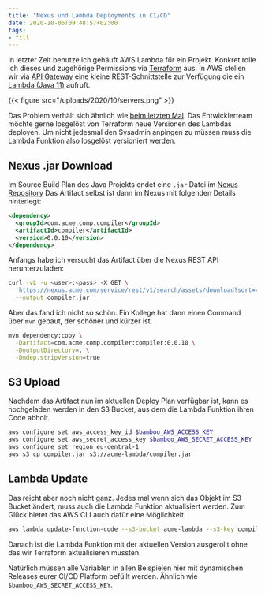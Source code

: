 ```yaml
---
title: "Nexus und Lambda Deployments in CI/CD"
date: 2020-10-06T09:48:57+02:00
tags:
- fill
---
```


In letzter Zeit benutze ich gehäuft AWS Lambda für ein Projekt. Konkret rolle
ich dieses und zugehörige Permissions via [Terraform](https://terraform.io)
aus. In AWS stellen wir via [API Gateway](https://aws.amazon.com/api-gateway/) eine kleine
REST-Schnittstelle zur Verfügung die ein [Lambda (Java 11)](https://aws.amazon.com/lambda/) aufruft.

<!--more-->

{{< figure src="/uploads/2020/10/servers.png" >}}

Das Problem verhält sich ähnlich wie [beim letzten Mal](/blog/2019/09/06/terraform-und-ecs-deployments/).
Das Entwicklerteam möchte gerne losgelöst von Terraform neue Versionen des
Lambdas deployen. Um nicht jedesmal den Sysadmin anpingen zu müssen muss die
Lambda Funktion also losgelöst versioniert werden.

## Nexus .jar Download

Im Source Build Plan des Java Projekts endet eine `.jar` Datei im [Nexus Repository](https://www.sonatype.com/nexus/repository-pro)
Das Artifact selbst ist dann im Nexus mit folgenden Details hinterlegt:

```xml
<dependency>
  <groupId>com.acme.comp.compiler</groupId>
  <artifactId>compiler</artifactId>
  <version>0.0.10</version>
</dependency>
```

Anfangs habe ich versucht das Artifact über die Nexus REST API
herunterzuladen:

```bash
curl -vL -u <user>:<pass> -X GET \
  'https://nexus.acme.com/service/rest/v1/search/assets/download?sort=version&repository=<repo>&group=com.acme.comp.compiler&name=compiler&maven.baseVersion=0.0.10&maven.extension=jar' \
  --output compiler.jar
```

Aber das fand ich nicht so schön. Ein Kollege hat dann einen Command über
`mvn` gebaut, der schöner und kürzer ist.

```bash
mvn dependency:copy \
  -Dartifact=com.acme.comp.compiler:compiler:0.0.10 \
  -DoutputDirectory=. \
  -Dmdep.stripVersion=true
```

## S3 Upload

Nachdem das Artifact nun im aktuellen Deploy Plan verfügbar ist, kann es
hochgeladen werden in den S3 Bucket, aus dem die Lambda Funktion ihren Code
abholt.

```bash
aws configure set aws_access_key_id $bamboo_AWS_ACCESS_KEY
aws configure set aws_secret_access_key $bamboo_AWS_SECRET_ACCESS_KEY
aws configure set region eu-central-1
aws s3 cp compiler.jar s3://acme-lambda/compiler.jar
```

## Lambda Update

Das reicht aber noch nicht ganz. Jedes mal wenn sich das Objekt im S3 Bucket
ändert, muss auch die Lambda Funktion aktualisiert werden. Zum Glück bietet
das AWS CLI auch dafür eine Möglichkeit

```bash
aws lambda update-function-code --s3-bucket acme-lambda --s3-key compiler.jar  --function-name acme-lambda
```

Danach ist die Lambda Funktion mit der aktuellen Version ausgerollt ohne das
wir Terraform aktualisieren mussten.

Natürlich müssen alle Variablen in allen Beispielen hier mit dynamischen
Releases eurer CI/CD Platform befüllt werden. Ähnlich wie `$bamboo_AWS_SECRET_ACCESS_KEY`.
